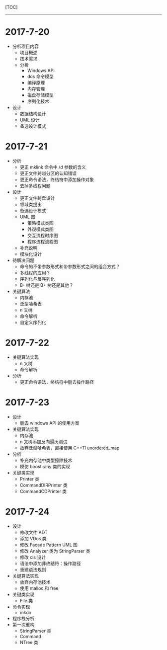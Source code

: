 [TOC]

---

# 2017-7-20
- 分析项目内容
    - 项目概述
    - 技术需求
    - 分析
        - Windows API
        - dos 命令模型
        - 编译原理
        - 内存管理
        - 磁盘存储模型
        - 序列化技术
- 设计
    - 数据结构设计
    - UML 设计
    - 备选设计模式

# 2017-7-21
- 分析
    - 更正 mklink 命令中 /d 参数的含义
    - 更正文件跨越分区的认知错误
    - 更正命令语法，终结符中添加操作对象
    - 去掉多线程问题
- 设计
    - 更正文件跨盘设计
    - 领域类提出
    - 备选设计模式
    - UML 图
        - 策略模式类图
        - 外观模式类图
        - 交互流程时序图
        - 程序流程流程图
    - 补充说明
    - 模块化设计
- 待解决问题
    - 命令的不带参数形式和带参数形式之间的组合方式？
    - 多线程的应用？
    - 序列化与反序列化
    - B- 树还是 B+ 树还是其他？
- 关键算法
    - 内存池
    - 泛型哈希表
    - n 叉树
    - 命令解析
    - 自定义序列化

# 2017-7-22
- 关键算法实现
    - n 叉树
    - 命令解析
- 分析
    - 更正命令语法，终结符中删去操作路径

# 2017-7-23
- 设计
    - 删去 windows API 的使用方案
- 关键算法实现
    - 内存池
    - n 叉树添加反向遍历测试
    - 放弃泛型哈希表，直接使用 C++11 unordered_map
- 分析
    - 补充内存池中类型擦除技术
    - 模仿 boost::any 类的实现
- 关键类实现
    - Printer 类
    - CommandDIRPrinter 类
    - CommandCDPrinter 类

# 2017-7-24
- 设计
    - 修改文件 ADT
    - 添加 VDos 类
    - 修改 Facade Pattern UML 图
    - 修改 Analyzer 类为 StringParser 类
    - 修改 cls 设计
    - 语法中添加非终结符：操作路径
    - 重建语法规则
- 关键算法实现
    - 放弃内存池技术
    - 使用 malloc 和 free
- 关键类实现
    - File 类
- 命令实现
    - mkdir
- 程序栈分析
- 第一次重构
    - StringParser 类
    - Command
    - NTree 类
